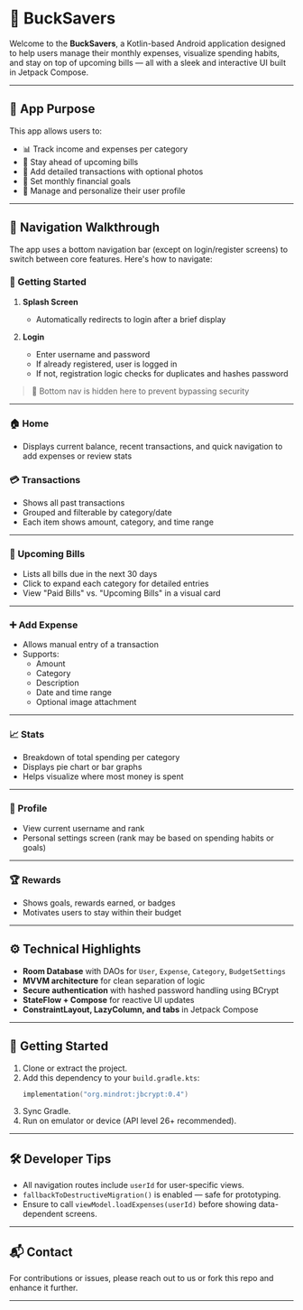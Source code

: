 
# 💸 BuckSavers

Welcome to the **BuckSavers**, a Kotlin-based Android application designed to help users manage their monthly expenses, visualize spending habits, and stay on top of upcoming bills — all with a sleek and interactive UI built in Jetpack Compose.

---

## 🎯 App Purpose

This app allows users to:

- 📊 Track income and expenses per category
- 📅 Stay ahead of upcoming bills
- 🧾 Add detailed transactions with optional photos
- 🎯 Set monthly financial goals
- 👤 Manage and personalize their user profile

---

## 🧭 Navigation Walkthrough

The app uses a bottom navigation bar (except on login/register screens) to switch between core features. Here's how to navigate:

### 🏁 Getting Started

1. **Splash Screen**
   - Automatically redirects to login after a brief display

2. **Login**
   - Enter username and password
   - If already registered, user is logged in
   - If not, registration logic checks for duplicates and hashes password

> 🔐 Bottom nav is hidden here to prevent bypassing security

---

### 🏠 Home 

- Displays current balance, recent transactions, and quick navigation to add expenses or review stats

### 💳 Transactions 

- Shows all past transactions
- Grouped and filterable by category/date
- Each item shows amount, category, and time range

---

### 📅 Upcoming Bills 

- Lists all bills due in the next 30 days
- Click to expand each category for detailed entries
- View "Paid Bills" vs. "Upcoming Bills" in a visual card

---

### ➕ Add Expense 

- Allows manual entry of a transaction
- Supports:
  - Amount
  - Category
  - Description
  - Date and time range
  - Optional image attachment

---

### 📈 Stats 

- Breakdown of total spending per category
- Displays pie chart or bar graphs
- Helps visualize where most money is spent

---

### 👤 Profile 

- View current username and rank
- Personal settings screen (rank may be based on spending habits or goals)

---

### 🏆 Rewards

- Shows goals, rewards earned, or badges
- Motivates users to stay within their budget

---

## ⚙️ Technical Highlights

- **Room Database** with DAOs for `User`, `Expense`, `Category`, `BudgetSettings`
- **MVVM architecture** for clean separation of logic
- **Secure authentication** with hashed password handling using BCrypt
- **StateFlow + Compose** for reactive UI updates
- **ConstraintLayout, LazyColumn, and tabs** in Jetpack Compose

---

## 🚀 Getting Started

1. Clone or extract the project.
2. Add this dependency to your `build.gradle.kts`:
   ```kotlin
   implementation("org.mindrot:jbcrypt:0.4")
   ```
3. Sync Gradle.
4. Run on emulator or device (API level 26+ recommended).

---

## 🛠 Developer Tips

- All navigation routes include `userId` for user-specific views.
- `fallbackToDestructiveMigration()` is enabled — safe for prototyping.
- Ensure to call `viewModel.loadExpenses(userId)` before showing data-dependent screens.

---

## 📬 Contact

For contributions or issues, please reach out to us or fork this repo and enhance it further.

---


